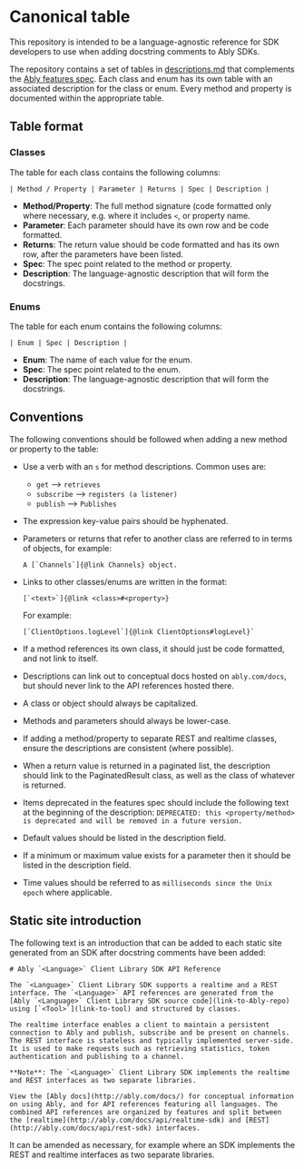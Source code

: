 # Canonical table

This repository is intended to be a language-agnostic reference for SDK developers to use when adding docstring comments to Ably SDKs.

The repository contains a set of tables in [descriptions.md](/descriptions.md) that complements the [Ably features spec](https://docs.ably.io/client-lib-development-guide/features). Each class and enum has its own table with an associated description for the class or enum. Every method and property is documented within the appropriate table.

## Table format

### Classes

The table for each class contains the following columns:

```
| Method / Property | Parameter | Returns | Spec | Description |
```

* **Method/Property**: The full method signature (code formatted only where necessary, e.g. where it includes `<`, or property name.
* **Parameter**: Each parameter should have its own row and be code formatted.
* **Returns**: The return value should be code formatted and has its own row, after the parameters have been listed.
* **Spec**: The spec point related to the method or property.
* **Description**: The language-agnostic description that will form the docstrings.

### Enums

The table for each enum contains the following columns:

```
| Enum | Spec | Description |
```

* **Enum**: The name of each value for the enum.
* **Spec**: The spec point related to the enum.
* **Description**: The language-agnostic description that will form the docstrings.

## Conventions

The following conventions should be followed when adding a new method or property to the table:

* Use a verb with an `s` for method descriptions. Common uses are:
    * `get` --> `retrieves`
    * `subscribe` --> `registers (a listener)`
    * `publish` --> `Publishes`
* The expression key-value pairs should be hyphenated.
* Parameters or returns that refer to another class are referred to in terms of objects, for example:
    ```
    A [`Channels`]{@link Channels} object.
    ```

* Links to other classes/enums are written in the format:
    ```
    [`<text>`]{@link <class>#<property>}
    ```

    For example:
    ```
    [`ClientOptions.logLevel`]{@link ClientOptions#logLevel}`
    ```
* If a method references its own class, it should just be code formatted, and not link to itself.
* Descriptions can link out to conceptual docs hosted on `ably.com/docs`, but should never link to the API references hosted there.
* A class or object should always be capitalized.
* Methods and parameters should always be lower-case.
* If adding a method/property to separate REST and realtime classes, ensure the descriptions are consistent (where possible).
* When a return value is returned in a paginated list, the description should link to the PaginatedResult class, as well as the class of whatever is returned.
* Items deprecated in the features spec should include the following text at the beginning of the description: `DEPRECATED: this <property/method> is deprecated and will be removed in a future version.`
* Default values should be listed in the description field.
* If a minimum or maximum value exists for a parameter then it should be listed in the description field.
* Time values should be referred to as `milliseconds since the Unix epoch` where applicable.

## Static site introduction

The following text is an introduction that can be added to each static site generated from an SDK after docstring comments have been added:

```
# Ably `<Language>` Client Library SDK API Reference

The `<Language>` Client Library SDK supports a realtime and a REST interface. The `<Language>` API references are generated from the [Ably `<Language>` Client Library SDK source code](link-to-Ably-repo) using [`<Tool>`](link-to-tool) and structured by classes.

The realtime interface enables a client to maintain a persistent connection to Ably and publish, subscribe and be present on channels. The REST interface is stateless and typically implemented server-side. It is used to make requests such as retrieving statistics, token authentication and publishing to a channel.

**Note**: The `<Language>` Client Library SDK implements the realtime and REST interfaces as two separate libraries.

View the [Ably docs](http://ably.com/docs/) for conceptual information on using Ably, and for API references featuring all languages. The combined API references are organized by features and split between the [realtime](http://ably.com/docs/api/realtime-sdk) and [REST](http://ably.com/docs/api/rest-sdk) interfaces.
```

It can be amended as necessary, for example where an SDK implements the REST and realtime interfaces as two separate libraries.